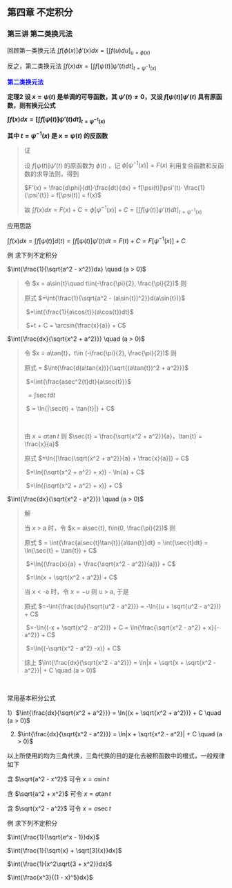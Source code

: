 ## 第四章 不定积分



### 第三讲 第二类换元法



回顾第一类换元法 $\displaystyle \int{f[\phi(x)]\phi'(x)dx} = \bigg[\int{f(u)du}\bigg]_{u = \phi(x)}$

反之，第二类换元法 $\displaystyle \int{f(x)dx} = \bigg[\int{f[\psi(t)]\psi'(t)dt}\bigg]_{t=\psi^{-1}(x)}$



<p style="color:blue;font-weight:bold">第二类换元法<p>

**定理2 设 $x = \psi(t)$ 是单调的可导函数，其 $\psi'(t) \neq 0，$又设 $f[\psi(t)]\psi'(t)$ 具有原函数，则有换元公式**

**$\int{f(x)dx} = [\int{f[\psi(t)]\psi'(t)dt}]_{t = \psi^{-1}(x)}$**

**其中 $t = \psi^{-1}(x)$ 是 $x = \psi(t)$ 的反函数**

> 证
>
> 设 $f[\psi(t)]\psi'(t)$ 的原函数为 $\phi(t)$ ，记 $\phi[\psi^{-1}(x)] = F(x)$ 利用复合函数和反函数的求导法则，得到
>
> $F'(x) = \frac{d\phi}{dt}·\frac{dt}{dx} = f[\psi(t)]\psi'(t)· \frac{1}{\psi'{t}} = f[\psi(t)] = f(x)$
>
> 故 $\int{f(x)dx} = F(x) + C = \phi[\psi^{-1}(x)] + C  = [\int{f[\psi(t)]\psi'(t)dt}]_{t = \psi^{-1}(x)}$



应用思路 

$\int{f(x)dx} = \int{f[\psi(t)]d(t)} = \int{f[\psi(t)]\psi'(t)dt} = F(t) + C = F[\psi^{-1}(x)] + C$





例 求下列不定积分

$\int{\frac{1}{\sqrt{a^2 - x^2}}dx} \quad (a > 0)$

> 令 $x = a\sin{t}\quad t\in(-\frac{\pi}{2}, \frac{\pi}{2})$ 则
>
> 原式 $=\int{\frac{1}{\sqrt{a^2 - (a\sin{t})^2}}d(a\sin{t})}$
>
> ​		$=\int{\frac{1}{a\cos{t}}(a\cos{t})dt}$
>
> ​		$=t + C = \arcsin{\frac{x}{a}} + C$



$\int{\frac{dx}{\sqrt{x^2 + a^2}}} \quad (a > 0)$

> 令  $x = a\tan{t}，t\in (-\frac{\pi}{2}, \frac{\pi}{2})$ 则
>
> 原式 = $\int{\frac{d(a\tan{x})}{\sqrt{(a\tan{t})^2 + a^2}}}$
>
> ​		$=\int{\frac{asec^2{t}dt}{a\sec{t}}}$
>
> ​		$=\int{\sec{t}dt}$
>
> ​		$ = \ln{|\sec{t} + \tan{t}|} + C$
>
> ​		
>
> 由 $x = a\tan{t}$ 则 $\sec{t} = \frac{\sqrt{x^2 + a^2}}{a}，\tan{t} = \frac{x}{a}$
>
> 原式 $=\ln{[\frac{\sqrt{x^2 + a^2}}{a} + \frac{x}{a}]} + C$
>
> ​		$=\ln{(\sqrt{x^2 + a^2} + x)} - \ln{a} + C$
>
> ​		$=\ln{(\sqrt{x^2 + a^2} + x)} + C$

 



$\int{\frac{dx}{\sqrt{x^2 - a^2}}} \quad (a > 0)$

> 解 
>
> 当 x > a 时，令 $x = a\sec{t}, t\in(0, \frac{\pi}{2})$ 则
>
> 原式 $ = \int{\frac{a\sec{t}\tan{t}}{a\tan{t}}dt} = \int{\sec{t}dt} = \ln(\sec{t} + \tan{t}) + C$
>
> ​		$=\ln{(\frac{x}{a} + \frac{\sqrt{x^2 - a^2}}{a})} + C$
>
> ​		$=\ln(x + \sqrt{x^2 + a^2}) + C$
>
> 当 x < -a 时，令 $x = -u$ 则 u > a, 于是
>
> 原式 $=-\int{\frac{du}{\sqrt{u^2 - a^2}}} = -\ln{(u + \sqrt{u^2 - a^2})} + C$
>
> ​		$=-\ln{(-x + \sqrt{x^2 - a^2})} + C = \ln{\frac{\sqrt{x^2 - a^2} + x}{-a^2}} + C$
>
> ​		$=\ln{(-\sqrt{x^2 - a^2} -x)} + C$
>
> 综上 $\int{\frac{dx}{\sqrt{x^2 - a^2}}} = \ln|x + \sqrt{x + \sqrt{x^2 - a^2}}| + C \quad (a > 0)$



​		

常用基本积分公式

1）$\int{\frac{dx}{\sqrt{x^2 + a^2}}} = \ln{(x + \sqrt{x^2 + a^2})} + C \quad (a > 0)$

2) $\int{\frac{dx}{\sqrt{x^2 - a^2}}} = \ln|x + \sqrt{x^2 - a^2}| + C \quad (a > 0)$

以上所使用的均为三角代换，三角代换的目的是化去被积函数中的根式，一般规律如下

含 $\sqrt{a^2 - x^2}$ 可令 $x = a\sin{t}$

含 $\sqrt{a^2 + x^2}$ 可令 $x = a\tan{t}$

含 $\sqrt{x^2 - a^2}$ 可令 $x = a\sec{t}$



例 求下列不定积分

$\int{\frac{1}{\sqrt{e^x - 1}}dx}$





$\int{\frac{1}{\sqrt{x} + \sqrt[3]{x}}dx}$





$\int{\frac{1}{x^2\sqrt{3 + x^2}}dx}$





$\int{\frac{x^3}{(1 - x)^5}dx}$













